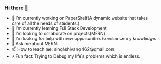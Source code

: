 ### Hi there 👋

<!--
**shivangi462/shivangi462** is a ✨ _special_ ✨ repository because its `README.md` (this file) appears on your GitHub profile.

Here are some ideas to get you started:
-->
- 🔭 I’m currently working on PaperShelf(A dynamic website that takes care of all the needs of students.)
- 🌱 I’m currently learning Full Stack Development
- 👯 I’m looking to collaborate on projects(MERN)
- 🤔 I’m looking for help with new opportunities to enhance my knowledge.
- 💬 Ask me about MERN.
- 📫 How to reach me: singhshivangi462@gmail.com
- ⚡ Fun fact: Trying to Debug my life`s problems which is endless.

